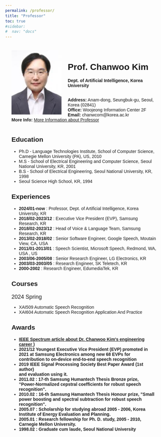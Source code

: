 ```yaml
---
permalink: /professor/
title: "Professor"
toc: true
#sidebar:
#  nav: "docs"
---
```


<!-- style default font-size 18 -->
<html lang="en">
<head>
<meta charset="UTF-8">
<meta name="viewport" content="width=device-width, initial-scale=1.0">
<title>Prof. Chan-Woo Kim</title>
<style>
  body { font-family: Arial, sans-serif;}
  .professor-card {margin: auto; padding: 20px;}
  img { width: 160px; height: auto; float: left; margin-right: 20px; }
  .info { margin-top: 1; }
  .semester { font-size: 18px; margin-top: 20px; }
</style>
</head>
<body>
<div class="professor-card">
  <img src="../assets/images/professor.PNG" alt="Prof. Chan-Woo Kim">
  <div class="info">
    <h1>Prof. Chanwoo Kim</h1>
    <!-- <p><strong>Professor</strong><br> -->
    <strong>Dept. of Artificial Intelligence, Korea University</strong><br><br>
    <p><strong>Address:</strong> Anam-dong, Seungbuk-gu, Seoul, Korea (02841)<br>
    <strong>Office:</strong> Woojeong Information Center 2F<br>
    <strong>Email:</strong> chanwcom@korea.ac.kr<br>
    <strong>More Info: </strong><a href="https://chanwcom.github.io/">More Information about Professor</a></p>
  </div>
  <div style="clear: both;"></div>
  <h2>Education</h2>
  <ul>
    <li>Ph.D - Language Technologies Institute, School of Computer Science, Carnegie Mellon University (PA), US, 2010</li>
    <li>M.S - School of Electrical Engineering and Computer Science, Seoul National University, KR, 2001</li>
    <li>B.S - School of Electrical Engineering, Seoul National University, KR, 1998</li>
    <li>Seoul Science High School, KR, 1994</li>
  </ul>
  <h2>Experiences</h2>
  <ul>
    <li><strong>2024/01-now</strong> : Professor, Dept. of Artificial Intelligence, Korea University, KR</li>
    <li><strong>2018/02-2023/12</strong> : Executive Vice President (EVP), Samsung Research, KR</li>
    <li><strong>2018/02-2023/12</strong> : Head of Voice &amp; Language Team, Samsung Research, KR</li>
    <li><strong>2013/02-2018/02</strong> : Senior Software Engineer, Google Speech, Moutain View, CA, USA</li>
    <li><strong>2011/01-2013/01</strong> : Speech Scientist, Microsoft Speech, Redmond, WA, USA , US</li>
    <li><strong>2003/06-2005/08</strong> : Senior Research Engineer, LG Electronics, KR</li>
    <li><strong>2003/03-2003/05</strong> : Research Engineer, SK Teletech, KR</li>
    <li><strong>2000-2002</strong> : Research Engineer, EdumediaTek, KR </li>
  </ul>
  <h2>Courses</h2>
  <div class="semester">2024 Spring</div>
  <ul>
    <li>XAI509 Automatic Speech Recognition</li>
    <li>XAI604 Automatic Speech Recognition Application And Practice</li>
  </ul>

  <h2>Awards</h2>
  <ul>
      <li><strong>  <a href="https://spectrum.ieee.org/chanwoo-kim-profile">IEEE Spectrum article about Dr. Chanwoo Kim's engineering career </a>) </strong> </li>
      <li><strong>2021/12  Youngest Executive Vice President (EVP) promoted in 2021 at Samsung Electronics among new 68 EVPs for contribution to on-device end-to-end speech recognition </strong></li>
    <li><strong>2019 IEEE Signal Processing Society Best Paper Award (1st author)</li>
and evaluation using it.</li>
    <li><strong>2011.02 : 17-th Samsung Humantech Thesis Bronze prize</strong>, ”Power-Normalized
cepstral coefficients for robust speech recognition”.</li>
    <li><strong>2010.02 : 16-th Samsung Hamantech Thesis Honour prize</strong>, ”Small power boosting
and spectral subtraction for robust speech recognition”.</li>
    <li><strong>2005.07 : Scholarship for studying abroad 2005 - 2006</strong>, Korea Institute of Energy Evaluation and Planning.</li>
    <li><strong>2005.01 : Research fellowship for Ph. D. study</strong>, 2005 - 2010, Carnegie Mellon University.</li>
    <li><strong>1998.02 : Graduate cum laude</strong>,  Seoul National University</li>
  </ul>
</div>
</body>
</html>


